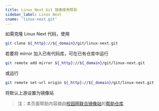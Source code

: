 ```yaml
---
title: Linux Next Git 镜像使用帮助
sidebar_label: Linux Next
cname: 'linux-next.git'
---
```


如需克隆 Linux Next 代码，使用

```bash varcode
git clone ${_http}://${_domain}/git/linux-next.git
```

若要将 mirror 加入已有代码库，可在已有仓库中运行

```bash varcode
git remote add mirror ${_http}://${_domain}/git/linux-next.git
```

或运行

```bash varcode
git remote set-url origin ${_http}://${_domain}/git/linux-next.git
```

将默认上游设置为镜像站

> 注：本页面帮助内容摘自[校园网联合镜像站](https://mirrors.cernet.edu.cn/about)的[帮助仓库](https://github.com/mirrorz-org/mirrorz-help)
